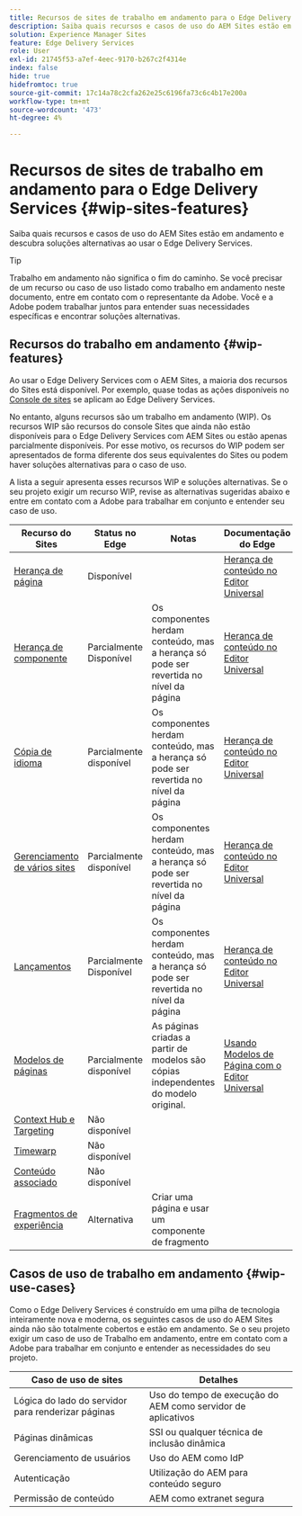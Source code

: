 ```yaml
---
title: Recursos de sites de trabalho em andamento para o Edge Delivery Services
description: Saiba quais recursos e casos de uso do AEM Sites estão em andamento e descubra soluções alternativas ao usar o Edge Delivery Services.
solution: Experience Manager Sites
feature: Edge Delivery Services
role: User
exl-id: 21745f53-a7ef-4eec-9170-b267c2f4314e
index: false
hide: true
hidefromtoc: true
source-git-commit: 17c14a78c2cfa262e25c6196fa73c6c4b17e200a
workflow-type: tm+mt
source-wordcount: '473'
ht-degree: 4%

---
```


# Recursos de sites de trabalho em andamento para o Edge Delivery Services {#wip-sites-features}

Saiba quais recursos e casos de uso do AEM Sites estão em andamento e descubra soluções alternativas ao usar o Edge Delivery Services.

>[!TIP]
>
>Trabalho em andamento não significa o fim do caminho. Se você precisar de um recurso ou caso de uso listado como trabalho em andamento neste documento, entre em contato com o representante da Adobe. Você e a Adobe podem trabalhar juntos para entender suas necessidades específicas e encontrar soluções alternativas.

## Recursos do trabalho em andamento {#wip-features}

Ao usar o Edge Delivery Services com o AEM Sites, a maioria dos recursos do Sites está disponível. Por exemplo, quase todas as ações disponíveis no [Console de sites](/help/sites-cloud/authoring/sites-console/introduction.md) se aplicam ao Edge Delivery Services.

No entanto, alguns recursos são um trabalho em andamento (WIP). Os recursos WIP são recursos do console Sites que ainda não estão disponíveis para o Edge Delivery Services com AEM Sites ou estão apenas parcialmente disponíveis. Por esse motivo, os recursos do WIP podem ser apresentados de forma diferente dos seus equivalentes do Sites ou podem haver soluções alternativas para o caso de uso.

A lista a seguir apresenta esses recursos WIP e soluções alternativas. Se o seu projeto exigir um recurso WIP, revise as alternativas sugeridas abaixo e entre em contato com a Adobe para trabalhar em conjunto e entender seu caso de uso.

| Recurso do Sites | Status no Edge | Notas | Documentação do Edge |
|---|---|---|---|
| [Herança de página](/help/sites-cloud/administering/msm-and-translation.md) | Disponível |  | [Herança de conteúdo no Editor Universal](/help/sites-cloud/authoring/universal-editor/inheritance.md) |
| [Herança de componente](/help/sites-cloud/administering/msm-and-translation.md) | Parcialmente Disponível | Os componentes herdam conteúdo, mas a herança só pode ser revertida no nível da página | [Herança de conteúdo no Editor Universal](/help/sites-cloud/authoring/universal-editor/inheritance.md) |
| [Cópia de idioma](/help/sites-cloud/administering/translation/overview.md) | Parcialmente disponível | Os componentes herdam conteúdo, mas a herança só pode ser revertida no nível da página | [Herança de conteúdo no Editor Universal](/help/sites-cloud/authoring/universal-editor/inheritance.md) |
| [Gerenciamento de vários sites](/help/sites-cloud/administering/msm/overview.md) | Parcialmente disponível | Os componentes herdam conteúdo, mas a herança só pode ser revertida no nível da página | [Herança de conteúdo no Editor Universal](/help/sites-cloud/authoring/universal-editor/inheritance.md) |
| [Lançamentos](/help/sites-cloud/authoring/launches/overview.md) | Parcialmente Disponível | Os componentes herdam conteúdo, mas a herança só pode ser revertida no nível da página | [Herança de conteúdo no Editor Universal](/help/sites-cloud/authoring/universal-editor/inheritance.md) |
| [Modelos de páginas](/help/sites-cloud/authoring/page-editor/templates.md) | Parcialmente disponível | As páginas criadas a partir de modelos são cópias independentes do modelo original. | [Usando Modelos de Página com o Editor Universal](/help/sites-cloud/authoring/universal-editor/templates.md) |
| [Context Hub e Targeting](/help/sites-cloud/authoring/personalization/overview.md) | Não disponível |  |  |
| [Timewarp](/help/sites-cloud/authoring/launches/preview.md) | Não disponível |  |  |
| [Conteúdo associado](/help/sites-cloud/authoring/page-editor/editor-side-panel.md#associated-content-browser) | Não disponível |  |  |
| [Fragmentos de experiência](/help/sites-cloud/authoring/fragments/experience-fragments.md) | Alternativa | Criar uma página e usar um componente de fragmento |  |

## Casos de uso de trabalho em andamento {#wip-use-cases}

Como o Edge Delivery Services é construído em uma pilha de tecnologia inteiramente nova e moderna, os seguintes casos de uso do AEM Sites ainda não são totalmente cobertos e estão em andamento. Se o seu projeto exigir um caso de uso de Trabalho em andamento, entre em contato com a Adobe para trabalhar em conjunto e entender as necessidades do seu projeto.

| Caso de uso de sites | Detalhes |
|---|---|
| Lógica do lado do servidor para renderizar páginas | Uso do tempo de execução do AEM como servidor de aplicativos |
| Páginas dinâmicas | SSI ou qualquer técnica de inclusão dinâmica |
| Gerenciamento de usuários | Uso do AEM como IdP |
| Autenticação | Utilização do AEM para conteúdo seguro |
| Permissão de conteúdo | AEM como extranet segura |
